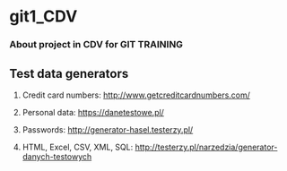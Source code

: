 # git1_CDV

### About project in CDV for GIT TRAINING

## Test data generators

1. Credit card numbers:
<http://www.getcreditcardnumbers.com/>

2. Personal data:
<https://danetestowe.pl/>

3. Passwords:
<http://generator-hasel.testerzy.pl/>

4. HTML, Excel, CSV, XML, SQL:
<http://testerzy.pl/narzedzia/generator-danych-testowych>
